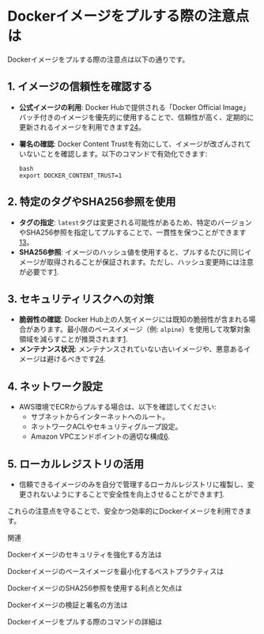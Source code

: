 # Dockerイメージをプルする際の注意点は

Dockerイメージをプルする際の注意点は以下の通りです。

## **1. イメージの信頼性を確認する**

- **公式イメージの利用**: Docker Hubで提供される「Docker Official Image」バッチ付きのイメージを優先的に使用することで、信頼性が高く、定期的に更新されるイメージを利用できます[2](https://zenn.dev/maronn/articles/d1f470a045a718)[4](https://www.kagoya.jp/howto/cloud/container/dockerhub/)。

- **署名の確認**: Docker Content Trustを有効にして、イメージが改ざんされていないことを確認します。以下のコマンドで有効化できます:

  ```
  bash
  export DOCKER_CONTENT_TRUST=1
  ```

## **2. 特定のタグやSHA256参照を使用**

- **タグの指定**: `latest`タグは変更される可能性があるため、特定のバージョンやSHA256参照を指定してプルすることで、一貫性を保つことができます[1](https://qiita.com/bricolageart/items/b78a68f3003842beeb24)[3](https://www.ogis-ri.co.jp/otc/hiroba/technical/docker/part3.html)。
- **SHA256参照**: イメージのハッシュ値を使用すると、プルするたびに同じイメージが取得されることが保証されます。ただし、ハッシュ変更時には注意が必要です[1](https://qiita.com/bricolageart/items/b78a68f3003842beeb24).

## **3. セキュリティリスクへの対策**

- **脆弱性の確認**: Docker Hub上の人気イメージには既知の脆弱性が含まれる場合があります。最小限のベースイメージ（例: `alpine`）を使用して攻撃対象領域を減らすことが推奨されます[1](https://qiita.com/bricolageart/items/b78a68f3003842beeb24).
- **メンテナンス状況**: メンテナンスされていない古いイメージや、悪意あるイメージは避けるべきです[2](https://zenn.dev/maronn/articles/d1f470a045a718)[4](https://www.kagoya.jp/howto/cloud/container/dockerhub/).

## **4. ネットワーク設定**

- AWS環境でECRからプルする場合は、以下を確認してください:
  - サブネットからインターネットへのルート。
  - ネットワークACLやセキュリティグループ設定。
  - Amazon VPCエンドポイントの適切な構成[6](https://note.shiftinc.jp/n/nf456dd5900df).

## **5. ローカルレジストリの活用**

- 信頼できるイメージのみを自分で管理するローカルレジストリに複製し、変更されないようにすることで安全性を向上させることができます[1](https://qiita.com/bricolageart/items/b78a68f3003842beeb24).

これらの注意点を守ることで、安全かつ効率的にDockerイメージを利用できます。



関連

Dockerイメージのセキュリティを強化する方法は



Dockerイメージのベースイメージを最小化するベストプラクティスは



DockerイメージのSHA256参照を使用する利点と欠点は



Dockerイメージの検証と署名の方法は



Dockerイメージをプルする際のコマンドの詳細は